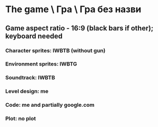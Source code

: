 # The game \ Гра \ Гра без назви

## Game aspect ratio - 16:9 (black bars if other); keyboard needed

### Character sprites: IWBTB (without gun)
### Environment sprites: IWBTG
### Soundtrack: IWBTB
### Level design: me
### Code: me and partially google.com
### Plot: no plot
